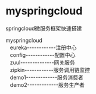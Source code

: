 # myspringcloud
springcloud微服务框架快速搭建

myspringcloud  
&nbsp;&nbsp; eureka------------注册中心  
&nbsp;&nbsp; config------------配置中心  
&nbsp;&nbsp; zuul--------------网关服务  
&nbsp;&nbsp; zipkin------------服务调用链监控  
&nbsp;&nbsp; demo1-------------服务消费者  
&nbsp;&nbsp; demo2-------------服务生产者  
  
